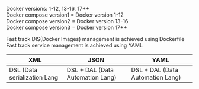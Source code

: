 Docker versions: 1-12, 13-16, 17++  
Docker compose version1 = Docker version 1-12  
Docker compose version2 = Docker version 13-16  
Docker compose version3 = Docker version 17++  

Fast track DIS(Docker Images) management is achieved using Dockerfile  
Fast track service management is achieved using YAML  

| XML                          | JSON                               | YAML                               |
|------------------------------|------------------------------------|------------------------------------|
| DSL (Data serialization Lang | DSL + DAL (Data   Automation Lang) | DSL + DAL (Data   Automation Lang) |
